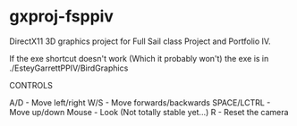 # gxproj-fsppiv
DirectX11 3D graphics project for Full Sail class Project and Portfolio IV. 

If the exe shortcut doesn't work (Which it probably won't) the exe is in ./EsteyGarrettPPIV/BirdGraphics

CONTROLS

A/D - Move left/right
W/S - Move forwards/backwards
SPACE/LCTRL - Move up/down
Mouse - Look (Not totally stable yet...)
R - Reset the camera